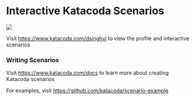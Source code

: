 # Interactive Katacoda Scenarios

[![](http://shields.katacoda.com/katacoda/dsinghvi/count.svg)](https://www.katacoda.com/dsinghvi "Get your profile on Katacoda.com")

Visit https://www.katacoda.com/dsinghvi to view the profile and interactive scenarios

### Writing Scenarios
Visit https://www.katacoda.com/docs to learn more about creating Katacoda scenarios

For examples, visit https://github.com/katacoda/scenario-example
